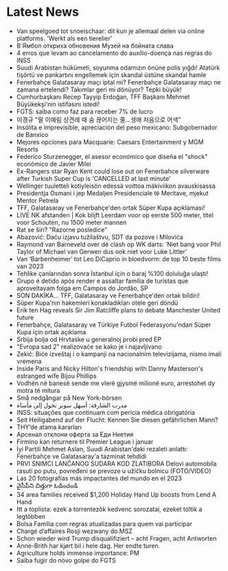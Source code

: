 # Latest News
-  Van speelgoed tot snoeischaar: dit kun je allemaal delen via online platforms. 'Werkt als een tierelier'
-  В Ямбол откриха обновения Музей на бойната слава
-  4 erros que levam ao cancelamento do auxílio-doença nas regras do INSS
-  Suudi Arabistan hükümeti, soyunma odamızın önüne polis yığdı! Atatürk tişörtü ve pankartını engellemek için skandal üstüne skandal hamle
-  Fenerbahçe Galatasaray maçı iptal mi? Fenerbahçe Galatasaray maçı ne zamana ertelendi? Takımlar geri mi dönüyor? Tepki büyük!
-  Cumhurbaşkanı Recep Tayyip Erdoğan, TFF Başkanı Mehmet Büyükekşi'nin istifasını istedi!
-  FGTS: saiba como faz para receber 7% de lucro
-  이경규 "딸 이예림 상견례 때 숨 끊어지는 줄…생애 처음으로 어색"
-  Insólita e imprevisible, apreciación del peso mexicano: Subgobernador de Banxico
-  Mejores opciones para Macquarie: Caesars Entertainment y MGM Resorts
-  Federico Sturzenegger, el asesor económico que diseña el "shock" económico de Javier Milei
-  Ex-Rangers star Ryan Kent could lose out on Fenerbahce silverware after Turkish Super Cup is ‘CANCELLED at last minute’
-  Wellinger tuuletteli kotiyleisön edessä voittoa mäkiviikon avauskisassa
-  Presidentja Osmani i jep Medaljen Presidenciale të Meritave, mjekut Mentor Petrela
-  TFF, Galatasaray ve Fenerbahçe'den ortak Süper Kupa açıklaması!
-  LIVE NK afstanden | Kok blijft Leerdam voor op eerste 500 meter, titel voor Schouten, nu 1500 meter mannen
-  Rat se širi? "Razorne posledice"
-  Abazović: Daću izjavu tužilaštvu, SDT da pozove i Milovića
-  Raymond van Barneveld over dé clash op WK darts: ‘Niet bang voor Phil Taylor of Michael van Gerwen dus ook niet voor Luke Littler’
-  Van ‘Barbenheimer’ tot Leo DiCaprio in bloedvorm: de top 10 beste films van 2023
-  Tehlike çanlarından sonra İstanbul için o baraj %100 doluluğa ulaştı!
-  Grupo é detido após render e assaltar família de turistas que aproveitavam folga em Campos do Jordão, SP
-  SON DAKİKA... TFF, Galatasaray ve Fenerbahçe'den ortak bildiri!
-  Süper Kupa'nın hakemleri konakladıkları otele geri döndü
-  Erik ten Hag reveals Sir Jim Ratcliffe plans to debate Manchester United future
-  Fenerbahçe, Galatasaray ve Türkiye Futbol Federasyonu'ndan Süper Kupa için ortak açıklama
-  Srbija bolja od Hrvtaske u generalnoj probi pred EP
-  "Evropa sad 2" realizovaće se kako je i najavljivano
-  Zekić: Biće izveštaj i o kampanji na nacionalnim televizijama, nismo imali vremena
-  Inside Paris and Nicky Hilton's friendship with Danny Masterson's estranged wife Bijou Phillips
-  Vodhën në banesë sende me vlerë gjysmë milionë euro, arrestohet dy motra të mitura
-  Små nedgångar på New York-börsen
-  مدرب الشارقة: أسهل سوبر تحول إلى مأساة
-  INSS: situações que continuam com perícia médica obrigatória
-  Seit Heiligabend auf der Flucht: Kennen Sie diesen gefährlichen Mann?
-  THY’de atama kararları
-  Арсенал отклони оферта за Еди Нкетия
-  Firmino kan returnere til Premier League i januar
-  İyi Partili Mehmet Aslan, Suudi Arabistan'daki rezaleti anlattı: Fenerbahçe ve Galatasaray'a tazminat tehdidi
-  PRVI SNIMCI LANČANOG SUDARA KOD ZLATIBORA Delovi automobila rasuti po putu, povređeni se prevoze u užičku bolnicu (FOTO/VIDEO)
-  Las 20 fotografías más impactantes del mundo en el 2023
-  వైసీపీని చిత్తుగా ఓడించండి
-  34 area families received $1,200 Holiday Hand Up boosts from Lend A Hand
-  Itt a toplista: ezek a torrentezők kedvenc sorozatai, ezeket töltik a legtöbben
-  Bolsa Família com regras atualizadas para quem vai participar
-  Chargé d’affaires Rosji wezwany do MSZ
-  Schon wieder wird Trump disqualifiziert – acht Fragen, acht Antworten
-  Anne-Brith har kjørt bil i hele dag. Her endte turen.
-  Agriculture holds immense importance: PM
-  Saiba fugir do novo golpe do FGTS
